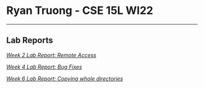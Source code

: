 # Ryan Truong - CSE 15L WI22
---
## Lab Reports
*[Week 2 Lab Report: Remote Access](lab-report-1-week-2.html)*

*[Week 4 Lab Report: Bug Fixes](lab-report-2-week-4.html)*

*[Week 6 Lab Report: Copying whole directories](lab-report-3-week-6.html)*